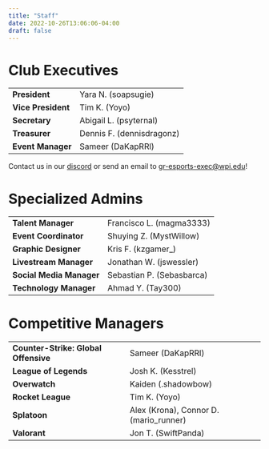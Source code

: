 ```yaml
---
title: "Staff"
date: 2022-10-26T13:06:06-04:00
draft: false
---
```


# Club Executives
|||
| --- | ----------- |
| **President** | Yara N. (soapsugie) |
| **Vice President** | Tim K. (Yoyo) |
| **Secretary** | Abigail L. (psyternal) |
| **Treasurer** | Dennis F. (dennisdragonz) |
| **Event Manager** | Sameer (DaKapRRl) |

Contact us in our [discord](https://discord.gg/WJ8gEcd) or send an email to [gr-esports-exec@wpi.edu](mailto:gr-esports-exec@wpi.edu)!

# Specialized Admins
|||
| --- | ----------- |
| **Talent Manager** | Francisco L. (magma3333) |
| **Event Coordinator** | Shuying Z. (MystWillow) |
| **Graphic Designer** | Kris F. (kzgamer_) |
| **Livestream Manager** | Jonathan W. (jswessler) |
| **Social Media Manager** | Sebastian P. (Sebasbarca) |
| **Technology Manager** | Ahmad Y. (Tay300) |

# Competitive Managers
|||
| --- | ----------- |
| **Counter-Strike: Global Offensive**| Sameer (DaKapRRl) |
| **League of Legends** | Josh K. (Kesstrel) |
| **Overwatch** | Kaiden (.shadowbow) |
| **Rocket League** | Tim K. (Yoyo) |
| **Splatoon** | Alex (Krona), Connor D. (mario_runner) |
| **Valorant** | Jon T. (SwiftPanda) |
